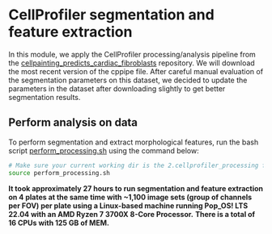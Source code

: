 # CellProfiler segmentation and feature extraction

In this module, we apply the CellProfiler processing/analysis pipeline from the [cellpainting_predicts_cardiac_fibroblasts](https://github.com/WayScience/cellpainting_predicts_cardiac_fibrosis) repository.
We will download the most recent version of the cppipe file.
After careful manual evaluation of the segmentation parameters on this dataset, we decided to update the parameters in the dataset after downloading slightly to get better segmentation results.

## Perform analysis on data

To perform segmentation and extract morphological features, run the bash script [perform_processing.sh](./perform_processing.sh) using the command below:

```bash
# Make sure your current working dir is the 2.cellprofiler_processing folder
source perform_processing.sh
```

**It took approximately 27 hours to run segmentation and feature extraction on 4 plates at the same time with ~1,100 image sets (group of channels per FOV) per plate using a Linux-based machine running Pop_OS! LTS 22.04 with an AMD Ryzen 7 3700X 8-Core Processor.**
**There is a total of 16 CPUs with 125 GB of MEM.**
